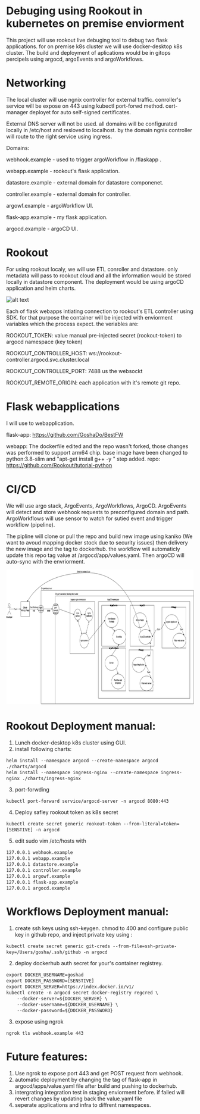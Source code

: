 # Debuging using Rookout in kubernetes on premise enviorment
This project will use rookout live debuging tool to debug two flask applications.
for on premise k8s cluster we will use docker-desktop k8s cluster.
The build and deployment of aplications would be in gitops percipels using argocd, argoEvents and argoWorkflows.


# Networking
The local cluster will use ngnix controller for external traffic. conroller's service will be expose on 443 using kubectl port-forwd method. 
cert-manager deployet for auto self-signed certificates.

External DNS server will not be used. all domains will be configurated locally in /etc/host and resloved to localhost. by the domain ngnix controller will route to the right service using ingress.

Domains:

webhook.example - used to trigger argoWorkflow in /flaskapp .

webapp.example - rookout's flask application.

datastore.example - external domain for datastore componenet.

controller.example - external domain for controller.

argowf.example - argoWorkflow UI.

flask-app.example - my flask application.

argocd.example - argoCD UI.

# Rookout
For using rookout localy, we will use ETL conroller and datastore. only metadata will pass to rookout cloud and all the information would be stored locally in datastore component. The deployment would be using argoCD application and helm charts. 

![alt text](https://docs.rookout.com/img/screenshots/etl_controller_diagram.png?raw=true "Rookout schem")


Each of flask webapps intiating connection to rookout's ETL controller using SDK. for that purpose the container will be injected with enviorment variables which the process expect. the veriables are: 

ROOKOUT_TOKEN: value manual pre-injected secret (rookout-token) to argocd namespace (key token)

ROOKOUT_CONTROLLER_HOST: ws://rookout-controller.argocd.svc.cluster.local

ROOKOUT_CONTROLLER_PORT: 7488 us the websockt 

ROOKOUT_REMOTE_ORIGIN: each application with it's remote git repo.

# Flask webapplications
I will use to webapplication. 

flask-app: https://github.com/GoshaDo/BestFW

webapp: The dockerfile edited and the repo wasn't forked, those changes was performed to support arm64 chip. base image have been changed to python:3.8-slim and "apt-get install g++ -y " step added. repo: https://github.com/Rookout/tutorial-python


# CI/CD
We will use argo stack, ArgoEvents, ArgoWorkflows, ArgoCD.
ArgoEvents will detect and store webhook requests to preconfigured domain and path.
ArgoWorkflows will use sensor to watch for sutied event and trigger workflow (pipeline).

The pipline will clone or pull the repo and build new image using kaniko (We want to avoud mapping docker stock due to security issues) then delivery the new image and the tag to dockerhub. the workflow will automaticly update this repo tag value at /argocd/app/values.yaml. Then argoCD will auto-sync with the envriorment.

<img src="https://github.com/GoshaDo/gitops-cluster/blob/main/images/CICD.png" width="852" height="361">


# Rookout Deployment manual:
1. Lunch docker-desktop k8s cluster using GUI.
2. install following charts:
```
helm install --namespace argocd --create-namespace argocd ./charts/argocd
helm install --namespace ingress-nginx --create-namespace ingress-nginx ./charts/ingress-nginx
```
3. port-forwding
```
kubectl port-forward service/argocd-server -n argocd 8080:443
```
4. Deploy safley rookout token as k8s secret
```
kubectl create secret generic rookout-token --from-literal=token=[SENSTIVE] -n argocd
```
5. edit sudo vim /etc/hosts with
```
127.0.0.1 webhook.example
127.0.0.1 webapp.example
127.0.0.1 datastore.example
127.0.0.1 controller.example
127.0.0.1 argowf.example
127.0.0.1 flask-app.example
127.0.0.1 argocd.example
```

# Workflows Deployment manual:
1. create ssh keys using ssh-keygen. chmod to 400 and configure public key in github repo, and inject private key using :
```
kubectl create secret generic git-creds --from-file=ssh-private-key=/Users/gosha/.ssh/github -n argocd
```
2. deploy dockerhub auth secret for your's container registrey.
```
export DOCKER_USERNAME=goshad
export DOCKER_PASSWORD=[SENSTIVE]
export DOCKER_SERVER=https://index.docker.io/v1/
kubectl create -n argocd secret docker-registry regcred \
    --docker-server=${DOCKER_SERVER} \
    --docker-username=${DOCKER_USERNAME} \
    --docker-password=${DOCKER_PASSWORD}
```
3. expose using ngrok
```
ngrok tls webhook.example 443
```


# Future features:
1. Use ngrok to expose port 443 and get POST request from webhook.
2. automatic deployment by changing the tag of flask-app in argocd/apps/value.yaml file after build and pushing to dockerhub.
3. intergrating integration test in staging enviorment before. if failed will revert changes by updating back the value.yaml file 
4. seperate applications and infra to diffrent namespaces.



